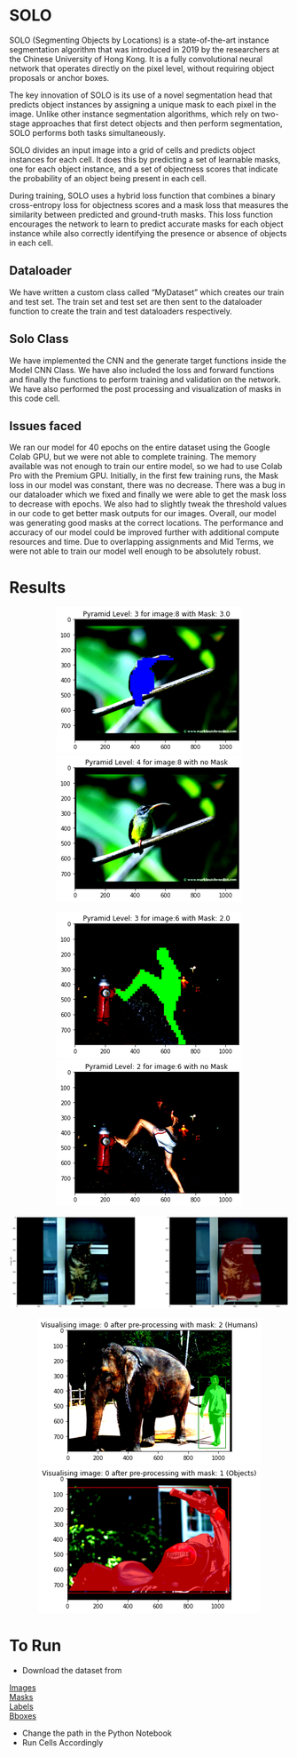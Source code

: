 # SOLO

SOLO (Segmenting Objects by Locations) is a state-of-the-art instance segmentation algorithm that was introduced in 2019 by the researchers at the Chinese University of Hong Kong. It is a fully convolutional neural network that operates directly on the pixel level, without requiring object proposals or anchor boxes.

The key innovation of SOLO is its use of a novel segmentation head that predicts object instances by assigning a unique mask to each pixel in the image. Unlike other instance segmentation algorithms, which rely on two-stage approaches that first detect objects and then perform segmentation, SOLO performs both tasks simultaneously.

SOLO divides an input image into a grid of cells and predicts object instances for each cell. It does this by predicting a set of learnable masks, one for each object instance, and a set of objectness scores that indicate the probability of an object being present in each cell.

During training, SOLO uses a hybrid loss function that combines a binary cross-entropy loss for objectness scores and a mask loss that measures the similarity between predicted and ground-truth masks. This loss function encourages the network to learn to predict accurate masks for each object instance while also correctly identifying the presence or absence of objects in each cell.



## Dataloader
We have written a custom class called “MyDataset” which creates our train and test set. The train set and test set are then sent to the dataloader function to create the train and test dataloaders respectively.
## Solo Class
We have implemented the CNN and the generate target functions inside the Model CNN Class. We have also included the loss and forward functions and finally the functions to perform training and validation on the network. We have also performed the post processing and visualization of masks in this code cell.

## Issues faced 
We ran our model for 40 epochs on the entire dataset using the Google Colab GPU, but we were not able to complete training. The memory available was not enough to train our entire model, so we had to use Colab Pro with the Premium GPU. Initially, in the first few training runs, the Mask loss in our model was constant, there was no decrease. There was a bug in our dataloader which we fixed and finally we were able to get the mask loss to decrease with epochs. We also had to slightly tweak the threshold values in our code to get better mask outputs for our images. Overall, our model was generating good masks at the correct locations. The performance and accuracy of our model could be improved further with additional compute resources and time. Due to overlapping assignments and Mid Terms, we were not able to train our model well enough to be absolutely robust.

# Results

<p align="center">
  <img src="/Images/bird_pyr2_overlay.png"  hspace="20"/>
  <img src="/Images/bird_pyr2.png"/>
</p>
<p align="center">
  <img src="/Images/human_pyr2_overlay.png" hspace="20"/>
  <img src="/Images/human_pyr2.png"/>
</p>
<img src=Images/output_cat.png> <p></p>
<p align="center">
  <img src="/Images/output_human.png" hspace="20"/>
  <img src="/Images/output_vehicle.png"/>
</p>


# To Run

- Download the dataset from

[Images](https://drive.google.com/file/d/1Xyo9voEtL8fFf0gh7NY8L0cC6z8mZDrl/view?usp=share_link)
<br>
[Masks](https://drive.google.com/file/d/1GPiIFdKIuKZ03tpC5vWluD8RZMAbI7Tv/view?usp=share_link)
<br>
[Labels](https://drive.google.com/file/d/18Ug7UI55wzIrflL-PuovJoRP2-FTxMzV/view?usp=share_link)
<br>
[Bboxes](https://drive.google.com/file/d/1e3il3wqT4rfUeVLAYFP_Q1hV7_8VgDtM/view?usp=share_link)

- Change the path in the Python Notebook
- Run Cells Accordingly
